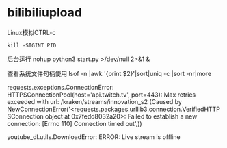 # bilibiliupload

Linux模拟CTRL-c

    kill -SIGINT PID

后台运行
 nohup python3 start.py >/dev/null 2>&1 &

查看系统文件句柄使用
 lsof -n |awk '{print $2}'|sort|uniq -c |sort -nr|more

requests.exceptions.ConnectionError: HTTPSConnectionPool(host='api.twitch.tv', port=443): Max retries exceeded with url: /kraken/streams/innovation_s2 (Caused by NewConnectionError('<requests.packages.urllib3.connection.VerifiedHTTPSConnection object at 0x7fedd8032a20>: Failed to establish a new connection: [Errno 110] Connection timed out',))

youtube_dl.utils.DownloadError: ERROR: Live stream is offline